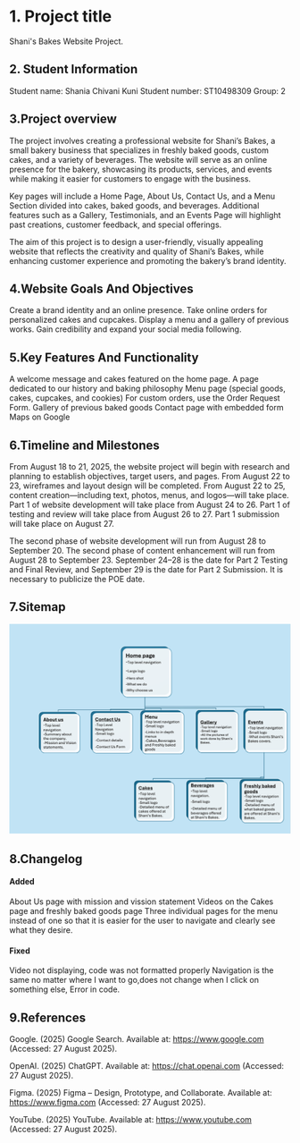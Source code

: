 # 1. Project title 
Shani's Bakes Website Project.

## 2. Student Information 
Student name: Shania Chivani Kuni 
Student number: ST10498309
Group: 2 

## 3.Project overview 
The project involves creating a professional website for Shani’s Bakes, a small bakery business that specializes in freshly baked goods, custom cakes, and a variety of beverages. The website will serve as an online presence for the bakery, showcasing its products, services, and events while making it easier for customers to engage with the business.

Key pages will include a Home Page, About Us, Contact Us, and a Menu Section divided into cakes, baked goods, and beverages. Additional features such as a Gallery, Testimonials, and an Events Page will highlight past creations, customer feedback, and special offerings.

The aim of this project is to design a user-friendly, visually appealing website that reflects the creativity and quality of Shani’s Bakes, while enhancing customer experience and promoting the bakery’s brand identity.

## 4.Website Goals And Objectives
Create a brand identity and an online presence. 
Take online orders for personalized cakes and cupcakes. Display a menu and a gallery of previous works. 
Gain credibility and expand your social media following. 

## 5.Key Features And Functionality
A welcome message and cakes featured on the home page. 
A page dedicated to our history and baking philosophy 
Menu page (special goods, cakes, cupcakes, and cookies) 
For custom orders, use the Order Request Form. 
Gallery of previous baked goods 
Contact page with embedded form Maps on Google

## 6.Timeline and Milestones 

From August 18 to 21, 2025, the website project will begin with research and planning to establish objectives, target users, and pages.  From August 22 to 23, wireframes and layout design will be completed. From August 22 to 25, content creation—including text, photos, menus, and logos—will take place.  Part 1 of website development will take place from August 24 to 26. Part 1 of testing and review will take place from August 26 to 27. Part 1 submission will take place on August 27.

 The second phase of website development will run from August 28 to September 20. The second phase of content enhancement will run from August 28 to September 23.  September 24–28 is the date for Part 2 Testing and Final Review, and September 29 is the date for Part 2 Submission.  It is necessary to publicize the POE date.


## 7.Sitemap 
![Sitemap](_images/sitemap.png)

## 8.Changelog 
#### Added 
About Us page with mission and vission statement 
Videos on the Cakes page and freshly baked goods page 
Three individual pages for the menu instead of one so that it is easier for the user to navigate and clearly see what they desire. 

#### Fixed 
Video not displaying, code was not formatted properly 
Navigation is the same no matter where I want to go,does not change when I click on something else, Error in code. 


## 9.References 
Google. (2025) Google Search. 
Available at: https://www.google.com 
(Accessed: 27 August 2025).

OpenAI. (2025) ChatGPT. 
Available at: https://chat.openai.com 
(Accessed: 27 August 2025).

Figma. (2025) Figma – Design, Prototype, and Collaborate. 
Available at: https://www.figma.com 
(Accessed: 27 August 2025).

YouTube. (2025) YouTube. 
Available at: https://www.youtube.com 
(Accessed: 27 August 2025).



